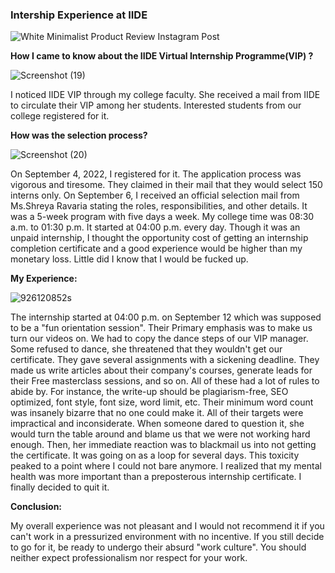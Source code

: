 ### Intership Experience at IIDE

![White Minimalist Product Review Instagram Post](https://user-images.githubusercontent.com/67735359/232338338-1e4bc150-2bc3-427d-8d69-ca8bd7011305.png)

<b>How I came to know about the IIDE Virtual Internship Programme(VIP) ? </b>

![Screenshot (19)](https://user-images.githubusercontent.com/67735359/232339323-236848eb-6a49-4dc2-a314-c6020d2e0f6a.png)



I noticed IIDE VIP through my college faculty. She received a mail from IIDE to circulate their VIP among her students. Interested students from our college registered for it. 


<b>How was the selection process?</b>



![Screenshot (20)](https://user-images.githubusercontent.com/67735359/232339361-23958a02-08b5-427e-ac65-d8409c00550e.png)




On September 4, 2022, I registered for it. The application process was vigorous and tiresome. They claimed in their mail that they would select 150 interns only. On September 6, I received an official selection mail from Ms.Shreya Ravaria stating the roles, responsibilities, and other details. It was a 5-week program with five days a week. My college time was 08:30 a.m. to 01:30 p.m.  It started at 04:00 p.m. every day. Though it was an unpaid internship, I thought the opportunity cost of getting an internship completion certificate and a good experience would be higher than my monetary loss. Little did I know that I would be fucked up.


<b>My Experience:</b>



![926120852s](https://user-images.githubusercontent.com/67735359/232339414-9d798a85-af3c-4782-a09a-83396e6a8469.jpg)



The internship started at 04:00 p.m. on September 12 which was supposed to be a "fun orientation session". Their Primary emphasis was to make us turn our videos on. We had to copy the dance steps of our VIP manager. Some refused to dance, she threatened that they wouldn't get our certificate.
They gave several assignments with a sickening deadline. They made us write articles about their company's courses, generate leads for their Free masterclass sessions, and so on. All of these had a lot of rules to abide by. For instance, the write-up should be plagiarism-free, SEO optimized, font style, font size, word limit, etc. Their minimum word count was insanely bizarre that no one could make it. All of their targets were impractical and inconsiderate. When someone dared to question it, she would turn the table around and blame us that we were not working hard enough. Then, her immediate reaction was to blackmail us into not getting the certificate. It was going on as a loop for several days. This toxicity peaked to a point where I could not bare anymore. I realized that my mental health was more important than a preposterous internship certificate.
I finally decided to quit it.


<b>Conclusion:</b>

My overall experience was not pleasant and I would not recommend it if you can't work in a pressurized environment with no incentive. If you still decide to go for it, be ready to undergo their absurd "work culture".  You should neither expect professionalism nor respect for your work.
